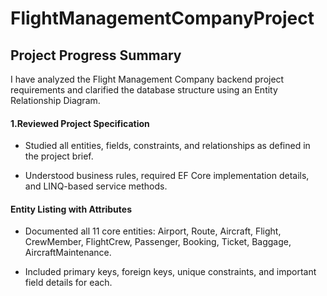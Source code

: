 # FlightManagementCompanyProject

## Project Progress Summary
I have analyzed the Flight Management Company backend project requirements and clarified the database structure using an Entity Relationship Diagram.

#### 1.Reviewed Project Specification

- Studied all entities, fields, constraints, and relationships as defined in the project brief.

- Understood business rules, required EF Core implementation details, and LINQ-based service methods.

#### Entity Listing with Attributes

- Documented all 11 core entities: Airport, Route, Aircraft, Flight, CrewMember, FlightCrew, Passenger, Booking, Ticket, Baggage, AircraftMaintenance.

- Included primary keys, foreign keys, unique constraints, and important field details for each.